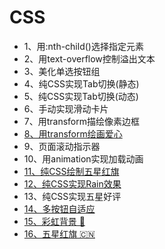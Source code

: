 # CSS
- 1、用:nth-child()选择指定元素
- 2、用text-overflow控制溢出文本
- 3、美化单选按钮组
- 4、纯CSS实现Tab切换(静态)
- 5、纯CSS实现Tab切换(动态)
- 6、手动实现滑动卡片
- 7、用transform描绘像素边框
- [8、用transform绘画爱心](https://codepen.io/GuoguoDad/pen/YzLzpKb)
- 9、页面滚动指示器
- 10、用animation实现加载动画
- [11、纯CSS绘制五星红旗](https://codepen.io/GuoguoDad/pen/poVvrvM)
- [12、纯CSS实现Rain效果](https://codepen.io/GuoguoDad/pen/RwyPjzV)
- 13、纯CSS实现五星好评
- [14、多按钮自适应](https://codepen.io/GuoguoDad/pen/VwxPveP)
- [15、彩虹背景 🌈](https://codepen.io/GuoguoDad/pen/gOzgQGo)
- [16、五星红旗 🇨🇳](https://codepen.io/GuoguoDad/pen/poVvrvM)
